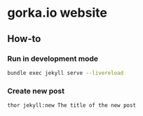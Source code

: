 # gorka.io website

## How-to

### Run in development mode

```sh
bundle exec jekyll serve --livereload
```

### Create new post

```sh
thor jekyll:new The title of the new post
```